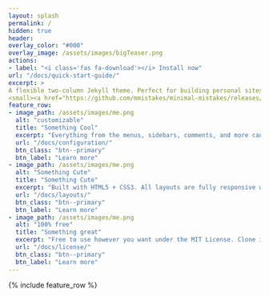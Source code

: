 ```yaml
---
layout: splash
permalink: /
hidden: true
header:
overlay_color: "#000"
overlay_image: /assets/images/bigTeaser.png
actions:
- label: "<i class='fas fa-download'></i> Install now"
url: "/docs/quick-start-guide/"
excerpt: >
A flexible two-column Jekyll theme. Perfect for building personal sites, blogs, and portfolios.<br />
<small><a href="https://github.com/mmistakes/minimal-mistakes/releases/tag/4.24.0">Latest release v4.24.0</a></small>
feature_row:
- image_path: /assets/images/me.png
  alt: "customizable"
  title: "Something Cool"
  excerpt: "Everything from the menus, sidebars, comments, and more can be configured or set with YAML Front Matter."
  url: "/docs/configuration/"
  btn_class: "btn--primary"
  btn_label: "Learn more"
- image_path: /assets/images/me.png
  alt: "Something Cute"
  title: "Something Cute"
  excerpt: "Built with HTML5 + CSS3. All layouts are fully responsive with helpers to augment your content."
  url: "/docs/layouts/"
  btn_class: "btn--primary"
  btn_label: "Learn more"
- image_path: /assets/images/me.png
  alt: "100% free"
  title: "Something great"
  excerpt: "Free to use however you want under the MIT License. Clone it, fork it, customize it... whatever!"
  url: "/docs/license/"
  btn_class: "btn--primary"
  btn_label: "Learn more"
---
```


{% include feature_row %}
